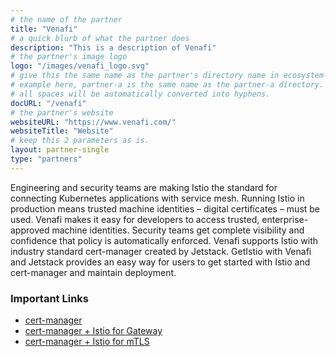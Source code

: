 ```yaml
---
# the name of the partner
title: "Venafi"
# a quick blurb of what the partner does
description: "This is a description of Venafi"
# the partner's image logo
logo: "/images/venafi_logo.svg"
# give this the same name as the partner's directory name in ecosystem-partners.
# example here, partner-a is the same name as the partner-a directory.
# all spaces will be automatically converted into hyphens.
docURL: "/venafi"
# the partner's website
websiteURL: "https://www.venafi.com/"
websiteTitle: "Website"
# keep this 2 parameters as is.
layout: partner-single
type: "partners"
---
```


Engineering and security teams are making Istio the standard for connecting Kubernetes applications with service mesh. Running Istio in production means trusted machine identities – digital certificates – must be used. Venafi makes it easy for developers to access trusted, enterprise-approved machine identities. Security teams get complete visibility and confidence that policy is automatically enforced. Venafi supports Istio with industry standard cert-manager created by Jetstack. GetIstio with Venafi and Jetstack provides an easy way for users to get started with Istio and cert-manager and maintain deployment.

### Important Links

- [cert-manager](https://marketplace.venafi.com/details/jetstack-cert-manager/)
- [cert-manager + Istio for Gateway](https://istio.io/latest/docs/ops/integrations/certmanager/)
- [cert-manager + Istio for mTLS](https://github.com/cert-manager/istio-csr)
